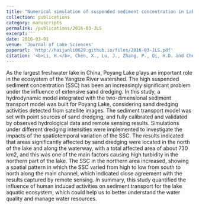 ```yaml
---
title: "Numerical simulation of suspended sediment concentration in Lake Poyang during flood season considering dredging activities"
collection: publications
category: manuscripts
permalink: /publications/2016-03-JLS
excerpt: ''
date: 2016-03-01
venue: 'Journal of Lake Sciences'
paperurl: 'http://haijunli0629.github.io/files/2016-03-JLS.pdf'
citation: '<b>Li, H.</b>, Chen, X., Lu, J., Zhang, P., Qi, H.D. and Chen, L. (2016). Numerical simulation of suspended sediment concentration in Lake Poyang during flood season considering dredging activities. <i>Journal of Lake Sciences</i>, 28, pp.421-431. (In Chinese)'
---
```


As the largest freshwater lake in China, Poyang Lake plays an important role in the ecosystem of the Yangtze River watershed. The high suspended sediment concentration (SSC) has been an increasingly significant problem under the influence of extensive sand dredging. In this study, a hydrodynamic model integrated with the two-dimensional sediment transport model was built for Poyang Lake, considering sand dredging activities detected from satellite images. The sediment transport model was set with point sources of sand dredging, and fully calibrated and validated by observed hydrological data and remote sensing results. Simulations under different dredging intensities were implemented to investigate the impacts of the spatiotemporal variation of the SSC. The results indicated that areas significantly affected by sand dredging were located in the north of the lake and along the waterway, with a total affected area of about 730 km2, and this was one of the main factors causing high turbidity in the northern part of the lake. The SSC in the northern area increased, showing a spatial pattern in which the SSC varied from high to low from south to north along the main channel, which indicated close agreement with the results captured by remote sensing. In summary, this study quantified the influence of human induced activities on sediment transport for the lake aquatic ecosystem, which could help us to better understand the water quality and manage water resources.